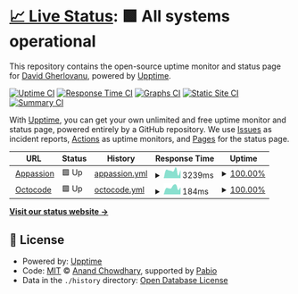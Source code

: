 # [📈 Live Status](https://DavidFX.github.io/upptime): <!--live status--> **🟩 All systems operational**

This repository contains the open-source uptime monitor and status page for [David Gherlovanu](https://DavidFX.github.io/upptime), powered by [Upptime](https://github.com/upptime/upptime).

[![Uptime CI](https://github.com/DavidFX/upptime/workflows/Uptime%20CI/badge.svg)](https://github.com/DavidFX/upptime/actions?query=workflow%3A%22Uptime+CI%22)
[![Response Time CI](https://github.com/DavidFX/upptime/workflows/Response%20Time%20CI/badge.svg)](https://github.com/DavidFX/upptime/actions?query=workflow%3A%22Response+Time+CI%22)
[![Graphs CI](https://github.com/DavidFX/upptime/workflows/Graphs%20CI/badge.svg)](https://github.com/DavidFX/upptime/actions?query=workflow%3A%22Graphs+CI%22)
[![Static Site CI](https://github.com/DavidFX/upptime/workflows/Static%20Site%20CI/badge.svg)](https://github.com/DavidFX/upptime/actions?query=workflow%3A%22Static+Site+CI%22)
[![Summary CI](https://github.com/DavidFX/upptime/workflows/Summary%20CI/badge.svg)](https://github.com/DavidFX/upptime/actions?query=workflow%3A%22Summary+CI%22)

With [Upptime](https://upptime.js.org), you can get your own unlimited and free uptime monitor and status page, powered entirely by a GitHub repository. We use [Issues](https://github.com/DavidFX/upptime/issues) as incident reports, [Actions](https://github.com/DavidFX/upptime/actions) as uptime monitors, and [Pages](https://DavidFX.github.io/upptime) for the status page.

<!--start: status pages-->
<!-- This summary is generated by Upptime (https://github.com/upptime/upptime) -->
<!-- Do not edit this manually, your changes will be overwritten -->
<!-- prettier-ignore -->
| URL | Status | History | Response Time | Uptime |
| --- | ------ | ------- | ------------- | ------ |
| <img alt="" src="https://icons.duckduckgo.com/ip3/www.appassion.io.ico" height="13"> [Appassion](https://www.appassion.io) | 🟩 Up | [appassion.yml](https://github.com/dr-octocodius/upptime/commits/HEAD/history/appassion.yml) | <details><summary><img alt="Response time graph" src="./graphs/appassion/response-time-week.png" height="20"> 3239ms</summary><br><a href="https://DavidFX.github.io/upptime/history/appassion"><img alt="Response time 2653" src="https://img.shields.io/endpoint?url=https%3A%2F%2Fraw.githubusercontent.com%2Fdr-octocodius%2Fupptime%2FHEAD%2Fapi%2Fappassion%2Fresponse-time.json"></a><br><a href="https://DavidFX.github.io/upptime/history/appassion"><img alt="24-hour response time 3495" src="https://img.shields.io/endpoint?url=https%3A%2F%2Fraw.githubusercontent.com%2Fdr-octocodius%2Fupptime%2FHEAD%2Fapi%2Fappassion%2Fresponse-time-day.json"></a><br><a href="https://DavidFX.github.io/upptime/history/appassion"><img alt="7-day response time 3239" src="https://img.shields.io/endpoint?url=https%3A%2F%2Fraw.githubusercontent.com%2Fdr-octocodius%2Fupptime%2FHEAD%2Fapi%2Fappassion%2Fresponse-time-week.json"></a><br><a href="https://DavidFX.github.io/upptime/history/appassion"><img alt="30-day response time 2924" src="https://img.shields.io/endpoint?url=https%3A%2F%2Fraw.githubusercontent.com%2Fdr-octocodius%2Fupptime%2FHEAD%2Fapi%2Fappassion%2Fresponse-time-month.json"></a><br><a href="https://DavidFX.github.io/upptime/history/appassion"><img alt="1-year response time 2653" src="https://img.shields.io/endpoint?url=https%3A%2F%2Fraw.githubusercontent.com%2Fdr-octocodius%2Fupptime%2FHEAD%2Fapi%2Fappassion%2Fresponse-time-year.json"></a></details> | <details><summary><a href="https://DavidFX.github.io/upptime/history/appassion">100.00%</a></summary><a href="https://DavidFX.github.io/upptime/history/appassion"><img alt="All-time uptime 100.00%" src="https://img.shields.io/endpoint?url=https%3A%2F%2Fraw.githubusercontent.com%2Fdr-octocodius%2Fupptime%2FHEAD%2Fapi%2Fappassion%2Fuptime.json"></a><br><a href="https://DavidFX.github.io/upptime/history/appassion"><img alt="24-hour uptime 100.00%" src="https://img.shields.io/endpoint?url=https%3A%2F%2Fraw.githubusercontent.com%2Fdr-octocodius%2Fupptime%2FHEAD%2Fapi%2Fappassion%2Fuptime-day.json"></a><br><a href="https://DavidFX.github.io/upptime/history/appassion"><img alt="7-day uptime 100.00%" src="https://img.shields.io/endpoint?url=https%3A%2F%2Fraw.githubusercontent.com%2Fdr-octocodius%2Fupptime%2FHEAD%2Fapi%2Fappassion%2Fuptime-week.json"></a><br><a href="https://DavidFX.github.io/upptime/history/appassion"><img alt="30-day uptime 100.00%" src="https://img.shields.io/endpoint?url=https%3A%2F%2Fraw.githubusercontent.com%2Fdr-octocodius%2Fupptime%2FHEAD%2Fapi%2Fappassion%2Fuptime-month.json"></a><br><a href="https://DavidFX.github.io/upptime/history/appassion"><img alt="1-year uptime 100.00%" src="https://img.shields.io/endpoint?url=https%3A%2F%2Fraw.githubusercontent.com%2Fdr-octocodius%2Fupptime%2FHEAD%2Fapi%2Fappassion%2Fuptime-year.json"></a></details>
| <img alt="" src="https://icons.duckduckgo.com/ip3/www.octocode.me.ico" height="13"> [Octocode](https://www.octocode.me) | 🟩 Up | [octocode.yml](https://github.com/dr-octocodius/upptime/commits/HEAD/history/octocode.yml) | <details><summary><img alt="Response time graph" src="./graphs/octocode/response-time-week.png" height="20"> 184ms</summary><br><a href="https://DavidFX.github.io/upptime/history/octocode"><img alt="Response time 204" src="https://img.shields.io/endpoint?url=https%3A%2F%2Fraw.githubusercontent.com%2Fdr-octocodius%2Fupptime%2FHEAD%2Fapi%2Foctocode%2Fresponse-time.json"></a><br><a href="https://DavidFX.github.io/upptime/history/octocode"><img alt="24-hour response time 183" src="https://img.shields.io/endpoint?url=https%3A%2F%2Fraw.githubusercontent.com%2Fdr-octocodius%2Fupptime%2FHEAD%2Fapi%2Foctocode%2Fresponse-time-day.json"></a><br><a href="https://DavidFX.github.io/upptime/history/octocode"><img alt="7-day response time 184" src="https://img.shields.io/endpoint?url=https%3A%2F%2Fraw.githubusercontent.com%2Fdr-octocodius%2Fupptime%2FHEAD%2Fapi%2Foctocode%2Fresponse-time-week.json"></a><br><a href="https://DavidFX.github.io/upptime/history/octocode"><img alt="30-day response time 212" src="https://img.shields.io/endpoint?url=https%3A%2F%2Fraw.githubusercontent.com%2Fdr-octocodius%2Fupptime%2FHEAD%2Fapi%2Foctocode%2Fresponse-time-month.json"></a><br><a href="https://DavidFX.github.io/upptime/history/octocode"><img alt="1-year response time 204" src="https://img.shields.io/endpoint?url=https%3A%2F%2Fraw.githubusercontent.com%2Fdr-octocodius%2Fupptime%2FHEAD%2Fapi%2Foctocode%2Fresponse-time-year.json"></a></details> | <details><summary><a href="https://DavidFX.github.io/upptime/history/octocode">100.00%</a></summary><a href="https://DavidFX.github.io/upptime/history/octocode"><img alt="All-time uptime 100.00%" src="https://img.shields.io/endpoint?url=https%3A%2F%2Fraw.githubusercontent.com%2Fdr-octocodius%2Fupptime%2FHEAD%2Fapi%2Foctocode%2Fuptime.json"></a><br><a href="https://DavidFX.github.io/upptime/history/octocode"><img alt="24-hour uptime 100.00%" src="https://img.shields.io/endpoint?url=https%3A%2F%2Fraw.githubusercontent.com%2Fdr-octocodius%2Fupptime%2FHEAD%2Fapi%2Foctocode%2Fuptime-day.json"></a><br><a href="https://DavidFX.github.io/upptime/history/octocode"><img alt="7-day uptime 100.00%" src="https://img.shields.io/endpoint?url=https%3A%2F%2Fraw.githubusercontent.com%2Fdr-octocodius%2Fupptime%2FHEAD%2Fapi%2Foctocode%2Fuptime-week.json"></a><br><a href="https://DavidFX.github.io/upptime/history/octocode"><img alt="30-day uptime 100.00%" src="https://img.shields.io/endpoint?url=https%3A%2F%2Fraw.githubusercontent.com%2Fdr-octocodius%2Fupptime%2FHEAD%2Fapi%2Foctocode%2Fuptime-month.json"></a><br><a href="https://DavidFX.github.io/upptime/history/octocode"><img alt="1-year uptime 100.00%" src="https://img.shields.io/endpoint?url=https%3A%2F%2Fraw.githubusercontent.com%2Fdr-octocodius%2Fupptime%2FHEAD%2Fapi%2Foctocode%2Fuptime-year.json"></a></details>

<!--end: status pages-->

[**Visit our status website →**](https://DavidFX.github.io/upptime)

## 📄 License

- Powered by: [Upptime](https://github.com/upptime/upptime)
- Code: [MIT](./LICENSE) © [Anand Chowdhary](https://anandchowdhary.com), supported by [Pabio](https://pabio.com)
- Data in the `./history` directory: [Open Database License](https://opendatacommons.org/licenses/odbl/1-0/)

